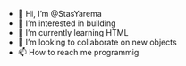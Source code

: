 - 👋 Hi, I’m @StasYarema
- 👀 I’m interested in building 
- 🌱 I’m currently learning HTML
- 💞️ I’m looking to collaborate on new objects
- 📫 How to reach me programmig

<!---
StasYarema/StasYarema is a ✨ special ✨ repository because its `README.md` (this file) appears on your GitHub profile.
You can click the Preview link to take a look at your changes.
--->
